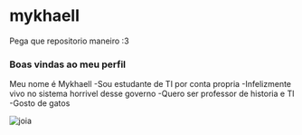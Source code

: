 # mykhaell
Pega que repositorio maneiro :3
### Boas vindas ao meu perfil

Meu nome é Mykhaell
-Sou estudante de TI por conta propria
-Infelizmente vivo no sistema horrivel desse governo
-Quero ser professor de historia e TI
-Gosto de gatos

![joia](https://tenor.com/search/joinha-gifs)
